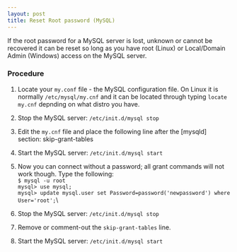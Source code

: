 ```yaml
---
layout: post 
title: Reset Root password (MySQL)
---
```


If the root password for a MySQL server is lost, unknown or cannot be
recovered it can be reset so long as you have root (Linux) or
Local/Domain Admin (Windows) access on the MySQL server.

### Procedure

1.  Locate your `my.conf` file - the MySQL configuration file. On Linux
    it is normally `/etc/mysql/my.cnf` and it can be located through
    typing `locate my.cnf` depnding on what distro you have.
2.  Stop the MySQL server: `/etc/init.d/mysql stop`
3.  Edit the `my.cnf` file and place the following line after the
    \[mysqld\] section:
        skip-grant-tables

4.  Start the MySQL server: `/etc/init.d/mysql start`
5.  Now you can connect without a password; all grant commands will not
    work though. Type the following:\
    `$ mysql -u root`\
    `mysql> use mysql;`\
    `mysql> update mysql.user set Password=password('newpassword') where User='root';`\
6.  Stop the MySQL server: `/etc/init.d/mysql stop`
7.  Remove or comment-out the `skip-grant-tables` line.
8.  Start the MySQL server: `/etc/init.d/mysql start`
